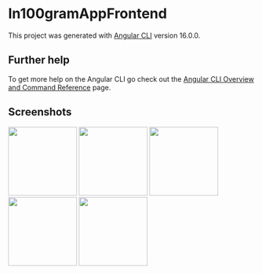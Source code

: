 # In100gramAppFrontend

This project was generated with [Angular CLI](https://github.com/angular/angular-cli) version 16.0.0.

## Further help

To get more help on the Angular CLI go check out the [Angular CLI Overview and Command Reference](https://angular.io/cli) page.

## Screenshots 
<img src="https://github.com/roman-andriiv/In100gram-app-frontend/assets/63511356/f2b16c31-c8eb-4d14-a125-d1742c0fbacf" height="140">
<img src="https://github.com/roman-andriiv/In100gram-app-frontend/assets/63511356/17d15989-f457-4db9-82d7-e413939bfacf" height="140">
<img src="https://github.com/roman-andriiv/In100gram-app-frontend/assets/63511356/ac267cf0-7f7f-4d3b-816b-24d720f6aeb1" height="140">
<img src="https://github.com/roman-andriiv/In100gram-app-frontend/assets/63511356/b88d4d3e-9677-4e37-b899-f077967d53df" height="140">
<img src="https://github.com/roman-andriiv/In100gram-app-frontend/assets/63511356/1b47c856-10fe-4414-9264-ede5fe57baf9" height="140">



